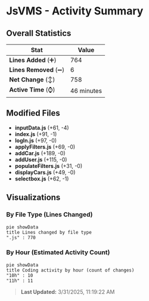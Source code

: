 # JsVMS - Activity Summary 

## Overall Statistics

| Stat                   | Value                                                             |
| ---------------------- | ----------------------------------------------------------------- |
| **Lines Added** (➕)   | 764                                          |
| **Lines Removed** (➖) | 6                                        |
| **Net Change** (↕)    | 758                |
| **Active Time** (⌚)   | 46 minutes |


## Modified Files
- **inputData.js** (+61, -4)
- **index.js** (+91, -1)
- **logIn.js** (+97, -0)
- **applyFilters.js** (+69, -0)
- **addCar.js** (+189, -0)
- **addUser.js** (+115, -0)
- **populateFilters.js** (+31, -0)
- **displayCars.js** (+49, -0)
- **selectbox.js** (+62, -1)

## Visualizations

### By File Type (Lines Changed)

```mermaid
pie showData
title Lines changed by file type
".js" : 770
```

### By Hour (Estimated Activity Count)

```mermaid
pie showData
title Coding activity by hour (count of changes)
"10h" : 10
"11h" : 11
```


> **Last Updated:** 3/31/2025, 11:19:22 AM